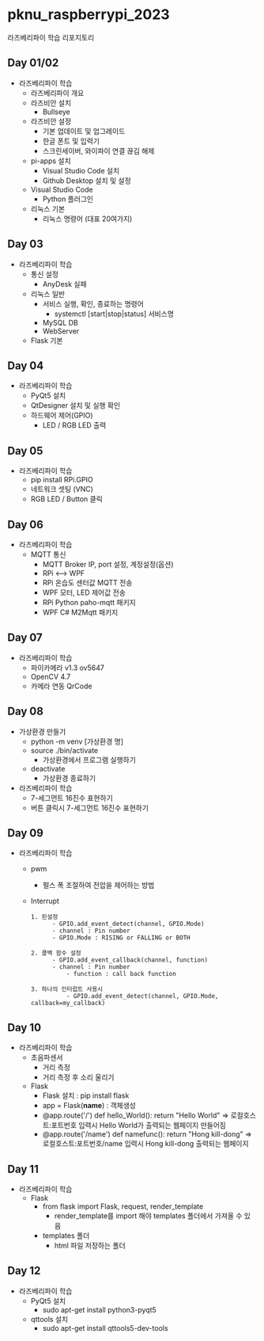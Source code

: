 # pknu_raspberrypi_2023
라즈베리파이 학습 리포지토리

## Day 01/02
- 라즈베리파이 학습
	- 라즈베리파이 개요
	- 라즈비안 설치
		- Bullseye
	- 라즈비안 설정
		- 기본 업데이트 및 업그레이드
		- 한글 폰트 및 입력기
		- 스크린세이버, 와이파이 연결 끊김 해제
	- pi-apps 설치
		- Visual Studio Code 설치
		- Github Desktop 설치 및 설정
	- Visual Studio Code
		- Python 플러그인
	- 리눅스 기본
		- 리눅스 명령어 (대표 20여가지)

## Day 03
- 라즈베리파이 학습
	- 통신 설정
		- AnyDesk 실패
	- 리눅스 일반
		- 서비스 실행, 확인, 종료하는 명령어
			- systemctl [start|stop|status] 서비스명
		- MySQL DB
		- WebServer
	- Flask 기본

## Day 04
- 라즈베리파이 학습
	- PyQt5 설치
	- QtDesigner 설치 및 실행 확인
	- 하드웨어 제어(GPIO)
		- LED / RGB LED 출력

## Day 05
- 라즈베리파이 학습
	- pip install RPi.GPIO
	- 네트워크 셋팅 (VNC)
	- RGB LED / Button 클릭

## Day 06
- 라즈베리파이 학습
	- MQTT 통신
		- MQTT Broker IP, port 설정, 계정설정(옵션)
		- RPi <--> WPF
		- RPi 온습도 센터값 MQTT 전송
		- WPF 모터, LED 제어값 전송
		- RPi Python paho-mqtt 패키지
		- WPF C# M2Mqtt 패키지

## Day 07
- 라즈베리파이 학습
	- 파이카메라 v1.3 ov5647
	- OpenCV 4.7
	- 카메라 연동 QrCode

## Day 08
- 가상환경 만들기
	- python -m venv [가상환경 명]
	- source ./bin/activate
		- 가상환경에서 프로그램 실행하기
	- deactivate
		- 가상환경 종료하기
- 라즈베리파이 학습
	- 7-세그먼트 16진수 표현하기
 	- 버튼 클릭시 7-세그먼트 16진수 표현하기

## Day 09
- 라즈베리파이 학습
	- pwm
		- 펄스 폭 조절하여 전압을 제어하는 방법
	- Interrupt
   
 		  1. 핀설정
     			- GPIO.add_event_detect(channel, GPIO.Mode)
        		- channel : Pin number
          		- GPIO.Mode : RISING or FALLING or BOTH
   
   		  2. 콜백 함수 설정
         		- GPIO.add_event_callback(channel, function)
           		- channel : Pin number
             		- function : call back function
   
		  3. 하나의 인터럽트 사용시
               		- GPIO.add_event_detect(channel, GPIO.Mode, callback=my_callback)

## Day 10
- 라즈베리파이 학습
	- 초음파센서
		- 거리 측정
		- 거리 측정 후 소리 울리기
	- Flask
		- Flask 설치 : pip install flask
		- app = Flask(__name__)  : 객체생성
		- @app.route('/')
		  def hello_World():
			return "Hello World"
		  => 로컬호스트:포트번호 입력시 Hello World가 출력되는 웹페이지 만들어짐
		- @app.route('/name')
			def namefunc():
				return "Hong kill-dong"
		   => 로컬호스트:포트번호/name 입력시 Hong kill-dong 출력되는 웹페이지

## Day 11
- 라즈베리파이 학습
	- Flask
		- from flask import Flask, request, render_template
			- render_template를 import 해야 templates 폴더에서 가져올 수 있음
		- templates 폴더
			- html 파일 저장하는 폴더
			
## Day 12
- 라즈베리파이 학습
	- PyQt5 설치
		- sudo apt-get install python3-pyqt5
	- qttools 설치
		- sudo apt-get install qttools5-dev-tools
	